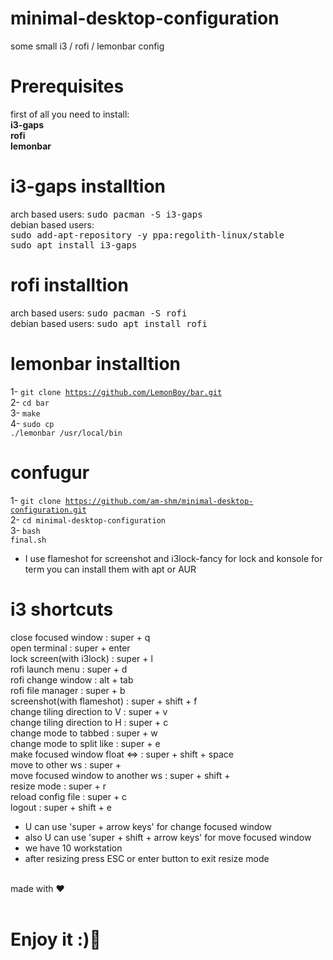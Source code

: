 # minimal-desktop-configuration
some small i3 / rofi / lemonbar config

# Prerequisites
first of all you need to install:<br>
    <b>i3-gaps</b><br>
    <b>rofi</b><br>
    <b>lemonbar</b><br>

# i3-gaps installtion
arch based users: <tt>sudo pacman -S i3-gaps</tt><br>
debian based users: <br>
<tt>sudo add-apt-repository -y ppa:regolith-linux/stable</tt><br>
<tt>sudo apt install i3-gaps</tt><br>

# rofi installtion
arch based users: <tt>sudo pacman -S rofi</tt><br>
debian based users: <tt>sudo apt install rofi</tt><br>

# lemonbar installtion
1- <code>git clone https://github.com/LemonBoy/bar.git</code><br>
2- <code>cd bar</code><br>
3- <code>make</code><br>
4- <code>sudo cp ./lemonbar /usr/local/bin</code><br>

# confugur
1- <code>git clone https://github.com/am-shm/minimal-desktop-configuration.git</code><br>
2- <code>cd minimal-desktop-configuration</code><br>
3- <code>bash final.sh</code><br>

* I use flameshot for screenshot and i3lock-fancy for lock and konsole for term you can install them with apt or AUR<br>

# i3 shortcuts
close focused window : super + q<br>
open terminal : super + enter<br>
lock screen(with i3lock) : super + l<br>
rofi launch menu : super + d<br>
rofi change window : alt + tab<br>
rofi file manager : super + b<br>
screenshot(with flameshot) : super + shift + f<br>
change tiling direction to V : super + v<br>
change tiling direction to H : super + c<br>
change mode to tabbed : super + w<br>
change mode to split like : super + e<br>
make focused window float <=> : super + shift + space<br>
move to other ws : super + <number of ws><br>
move focused window to another ws : super + shift + <number of ws><br>
resize mode : super + r<br>
reload config file : super + c<br>
logout : super + shift + e<br>
* U can use 'super + arrow keys' for change focused window<br>
* also U can use 'super + shift + arrow keys' for move focused window<br>
* we have 10 workstation<br>
* after resizing press ESC or enter button to exit resize mode<br>
<br>
made with ❤️<br>
<br>
<h1>Enjoy it :)🍬</h1>

